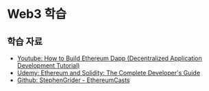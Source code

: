 # Web3 학습

## 학습 자료
- [Youtube: How to Build Ethereum Dapp (Decentralized Application Development Tutorial)](https://www.youtube.com/watch?v=3681ZYbDSSk&feature=youtu.be)
- [Udemy: Ethereum and Solidity: The Complete Developer's Guide](https://www.udemy.com/ethereum-and-solidity-the-complete-developers-guide/learn/v4/content)
- [Github: StephenGrider - EthereumCasts](https://github.com/StephenGrider/EthereumCasts)

<!-- ETH 떡상 가즈아 -->
